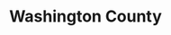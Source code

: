 ---
title: "Washington County"
hashtag: "washington-county"
subdivision-of:
  - Minnesota
tags:
  - County
  - Minnesota
---